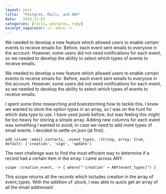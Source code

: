 ```yaml
---
layout: post
title:  "Postgres, Rails, and ANY"
date:   2018-12-03
categories: [rails, postgres, ruby]
excerpt_separator: <!--more-->
---
```


We needed to develop a new feature which allowed users to enable certain events to receive emails for. Before, each event sent emails to everyone in the account. However, some users did not need notifications for each event, so we needed to develop the ability to select which types of events to receive emails.
<!--more-->
We needed to develop a new feature which allowed users to enable certain events to receive emails for. Before, each event sent emails to everyone in the account. However, some users did not need notifications for each event, so we needed to develop the ability to select which types of events to receive emails.

I spent some time researching and brainstorming how to tackle this. I knew we wanted to store the option types in an array, so I was on the hunt for which data type to use. I have used jsonb before, but was feeling this might be too heavy for storing a simple array. Adding new columns for each event was something I wanted to avoid, in case we need to add more types of email events. I decided to settle on json (at first).

```
add_column :email_contacts, :event_types, :string, array: true, default: ['creation', 'sign', 'update']
```
The next challenge was to find the most efficient way to determine if a record had a certain item in the array. I came across ANY.
```
scope :creation_event, -> { where("'creation' = ANY(event_types)") }
```
This scope returns all the records which includes creation in the array of event_types. With the addition of :pluck, I was able to quick get an array of all the email addresses!

